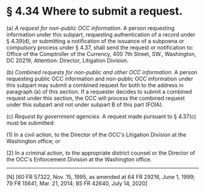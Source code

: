# § 4.34   Where to submit a request.

(a) *A request for non-public OCC information.* A person requesting information under this subpart, requesting authentication of a record under § 4.39(d), or submitting a notification of the issuance of a subpoena or compulsory process under § 4.37, shall send the request or notification to: Office of the Comptroller of the Currency, 400 7th Street, SW., Washington, DC 20219, Attention: Director, Litigation Division. 


(b) *Combined requests for non-public and other OCC information.* A person requesting public OCC information and non-public OCC information under this subpart may submit a combined request for both to the address in paragraph (a) of this section. If a requester decides to submit a combined request under this section, the OCC will process the combined request under this subpart and not under subpart B of this part (FOIA). 


(c) *Request by government agencies.* A request made pursuant to § 4.37(c) must be submitted: 


(1) In a civil action, to the Director of the OCC's Litigation Division at the Washington office; or 


(2) In a criminal action, to the appropriate district counsel or the Director of the OCC's Enforcement Division at the Washington office. 



---

[N] [60 FR 57322, Nov. 15, 1995, as amended at 64 FR 29216, June 1, 1999; 79 FR 15641, Mar. 21, 2014; 85 FR 42640, July 14, 2020]




